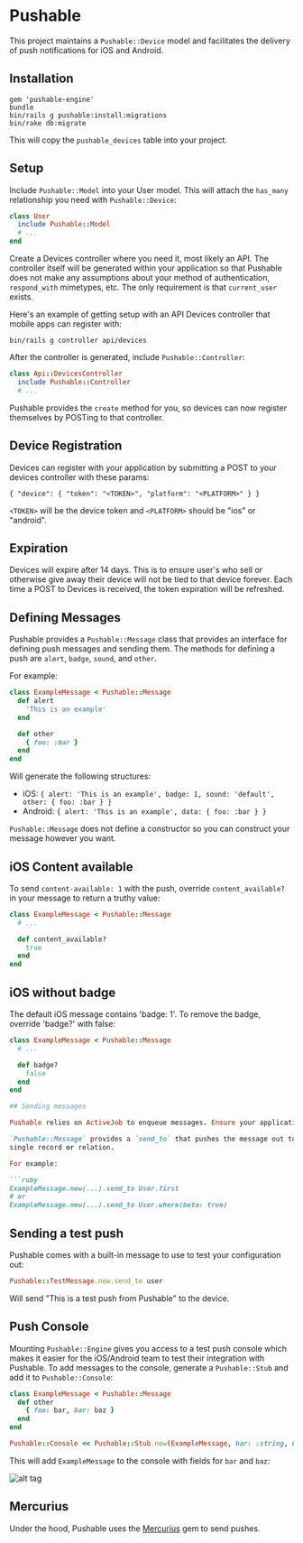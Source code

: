 # Pushable

This project maintains a `Pushable::Device` model and facilitates the delivery of push notifications for iOS and Android.

## Installation

```
gem 'pushable-engine'
bundle
bin/rails g pushable:install:migrations
bin/rake db:migrate
```

This will copy the `pushable_devices` table into your project.

## Setup

Include `Pushable::Model` into your User model. This will attach the `has_many` relationship you need with `Pushable::Device`:

```ruby
class User
  include Pushable::Model
  # ...
end
```

Create a Devices controller where you need it, most likely an API. The controller itself will be generated within your application so that
Pushable does not make any assumptions about your method of authentication, `respond_with` mimetypes, etc. The only requirement is that `current_user`
exists.

Here's an example of getting setup with an API Devices controller that mobile apps can register with:

`bin/rails g controller api/devices`

After the controller is generated, include `Pushable::Controller`:

```ruby
class Api::DevicesController
  include Pushable::Controller
  # ...
```

Pushable provides the `create` method for you, so devices can now register themselves by POSTing to that controller.

## Device Registration

Devices can register with your application by submitting a POST to your devices controller with these params:

```
{ "device": { "token": "<TOKEN>", "platform": "<PLATFORM>" } }
```

`<TOKEN>` will be the device token and `<PLATFORM>` should be "ios" or "android".

## Expiration

Devices will expire after 14 days. This is to ensure user's who sell or otherwise give away their device will not be tied to that device forever. Each
time a POST to Devices is received, the token expiration will be refreshed.

## Defining Messages

Pushable provides a `Pushable::Message` class that provides an interface for defining push messages and sending them. The methods for defining a push are
`alert`, `badge`, `sound`, and `other`.

For example:

```ruby
class ExampleMessage < Pushable::Message
  def alert
    'This is an example'
  end

  def other
    { foo: :bar }
  end
end
```

Will generate the following structures:

- iOS: `{ alert: 'This is an example', badge: 1, sound: 'default', other: { foo: :bar } }`
- Android: `{ alert: 'This is an example', data: { foo: :bar } }`

`Pushable::Message` does not define a constructor so you can construct your message however you want.

## iOS Content available

To send `content-available: 1` with the push, override `content_available?` in your message to return a truthy value:

```ruby
class ExampleMessage < Pushable::Message
  # ...

  def content_available?
    true
  end
end
```

## iOS without badge
The default iOS message contains 'badge: 1'. To remove the badge, override 'badge?' with false:

```ruby
class ExampleMessage < Pushable::Message
  # ...

  def badge?
    false
  end
end

## Sending messages

Pushable relies on ActiveJob to enqueue messages. Ensure your application is properly setup with ActiveJob!

`Pushable::Message` provides a `send_to` that pushes the message out to a user (or collection of users). The argument to `send_to` should be a
single record or relation.

For example:

```ruby
ExampleMessage.new(...).send_to User.first
# or
ExampleMessage.new(...).send_to User.where(beta: true)
```

## Sending a test push

Pushable comes with a built-in message to use to test your configuration out:

```ruby
Pushable::TestMessage.new.send_to user
```

Will send "This is a test push from Pushable" to the device.

## Push Console

Mounting `Pushable::Engine` gives you access to a test push console which makes it easier for the iOS/Android team to test their integration with Pushable.
To add messages to the console, generate a `Pushable::Stub` and add it to `Pushable::Console`:

```ruby
class ExampleMessage < Pushable::Message
  def other
    { foo: bar, bar: baz }
  end
end

Pushable::Console << Pushable::Stub.new(ExampleMessage, bar: :string, baz: :integer)
```

This will add `ExampleMessage` to the console with fields for `bar` and `baz`:

![alt tag](https://raw.githubusercontent.com/lserman/pushable-engine/master/spec/console.png)

## Mercurius

Under the hood, Pushable uses the [Mercurius](https://github.com/jrbeck/mercurius) gem to send pushes.
